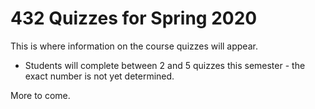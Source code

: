 # 432 Quizzes for Spring 2020

This is where information on the course quizzes will appear. 

- Students will complete between 2 and 5 quizzes this semester - the exact number is not yet determined. 

More to come.
